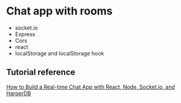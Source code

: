 # Chat app with rooms

- socket.io
- Express
- Cors
- react
- localStorage and localStorage hook


## Tutorial reference

[How to Build a Real-time Chat App with React, Node, Socket.io, and HarperDB](https://www.freecodecamp.org/news/build-a-realtime-chat-app-with-react-express-socketio-and-harperdb/)
